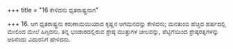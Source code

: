 +++
title = "16 ಕೇಳಿದನು ಧೃತರಾಷ್ಟ್ರನಾಗ"

+++
16. ಆಗ ಧೃತರಾಷ್ಟ್ರನು ಕರುಣಾಮಯಿಯಾದ ಕೃಷ್ಣನ ಆಗಮನವನ್ನು ಕೇಳಿದನು; ಮನತುಂಬಿ ಹೆಚ್ಚಿದ ಹರ್ಷದಲ್ಲಿ ಮೇಲಿಂದ ಮೇಲೆ ಹಿಗ್ಗಿದನು. ತನ್ನ ಭಂಡಾರದಲ್ಲಿರುವ ಶ್ರೇಷ್ಠ ಮುತ್ತುಗಳ ಚೀಲವನ್ನು, ಪೆಟ್ಟಿಗೆಯಿಂದ ಶ್ರೇಷ್ಠರತ್ನಗಳನ್ನು ಆರಿಸೆಂದು ವಿದುರನಿಗೆ ಹೇಳಿದನು.